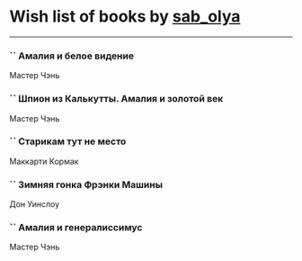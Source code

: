 # Wish list of books by [sab_olya](http://vk.com/id139338401)
---

### `` Амалия и белое видение
Мастер Чэнь

### `` Шпион из Калькутты. Амалия и золотой век
Мастер Чэнь

### `` Старикам тут не место
Маккарти Кормак

### `` Зимняя гонка Фрэнки Машины
Дон Уинслоу

### `` Амалия и генералиссимус
Мастер Чэнь

